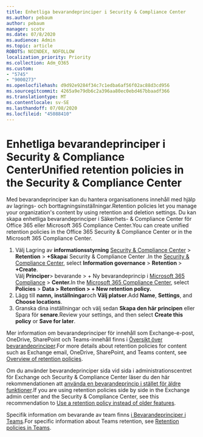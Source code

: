 ```yaml
---
title: Enhetliga bevarandeprinciper i Security & Compliance Center
ms.author: pebaum
author: pebaum
manager: scotv
ms.date: 07/8/2020
ms.audience: Admin
ms.topic: article
ROBOTS: NOINDEX, NOFOLLOW
localization_priority: Priority
ms.collection: Adm_O365
ms.custom:
- "5745"
- "9000273"
ms.openlocfilehash: d9d92e9284f34c7c1edba6af56f02ac88d3cd956
ms.sourcegitcommit: 4265a9e79db6c2a396aa80ec0ebd467bbaadf366
ms.translationtype: MT
ms.contentlocale: sv-SE
ms.lasthandoff: 07/08/2020
ms.locfileid: "45088410"
---
```

# <a name="unified-retention-policies-in-the-security--compliance-center"></a><span data-ttu-id="70025-102">Enhetliga bevarandeprinciper i Security & Compliance Center</span><span class="sxs-lookup"><span data-stu-id="70025-102">Unified retention policies in the Security & Compliance Center</span></span>

<span data-ttu-id="70025-103">Med bevarandeprinciper kan du hantera organisationens innehåll med hjälp av lagrings- och borttagningsinställningar.</span><span class="sxs-lookup"><span data-stu-id="70025-103">Retention policies let you manage your organization's content by using retention and deletion settings.</span></span> <span data-ttu-id="70025-104">Du kan skapa enhetliga bevarandeprinciper i Säkerhets- & Compliance Center för Office 365 eller Microsoft 365 Compliance Center.</span><span class="sxs-lookup"><span data-stu-id="70025-104">You can create unified retention policies in the Office 365 Security & Compliance Center or in the Microsoft 365 Compliance Center.</span></span> 

1. <span data-ttu-id="70025-105">Välj Lagring av **informationsstyrning** [Security & Compliance Center](https://go.microsoft.com/fwlink/p/?linkid=2077143)  >  **Retention**  >  **+Skapa**i Security & Compliance Center .</span><span class="sxs-lookup"><span data-stu-id="70025-105">In the [Security & Compliance Center](https://go.microsoft.com/fwlink/p/?linkid=2077143), select **Information governance** > **Retention** > **+Create**.</span></span> <br/>
    <span data-ttu-id="70025-106">Välj **Principer**> bevarande > + Ny bevarandeprincip i [Microsoft 365 Compliance](https://go.microsoft.com/fwlink/p/?linkid=2077149)  >  **Center.**</span><span class="sxs-lookup"><span data-stu-id="70025-106">In the [Microsoft 365 Compliance Center](https://go.microsoft.com/fwlink/p/?linkid=2077149), select **Policies** > **Data > Retention > + New retention policy.**</span></span>
2. <span data-ttu-id="70025-107">Lägg till **namn,** **inställningar**och **Välj platser**.</span><span class="sxs-lookup"><span data-stu-id="70025-107">Add **Name**, **Settings**, and **Choose locations**.</span></span>
3. <span data-ttu-id="70025-108">Granska dina inställningar och välj sedan **Skapa den här principen** eller Spara för **senare**.</span><span class="sxs-lookup"><span data-stu-id="70025-108">Review your settings, and then select **Create this policy** or **Save for later**.</span></span>  
      
<span data-ttu-id="70025-109">Mer information om bevarandeprinciper för innehåll som Exchange-e-post, OneDrive, SharePoint och Teams-innehåll finns i [Översikt över bevarandeprinciper](https://go.microsoft.com/fwlink/?linkid=2127785).</span><span class="sxs-lookup"><span data-stu-id="70025-109">For more details about retention policies for content such as Exchange email, OneDrive, SharePoint, and Teams content, see [Overview of retention policies](https://go.microsoft.com/fwlink/?linkid=2127785).</span></span>  
    
<span data-ttu-id="70025-110">Om du använder bevarandeprinciper sida vid sida i administrationscentret för Exchange och Security & Compliance Center läser du den här rekommendationen att [använda en bevarandeprincip i stället för äldre funktioner](https://docs.microsoft.com/microsoft-365/compliance/retention-policies?view=o365-worldwide#use-a-retention-policy-instead-of-older-features).</span><span class="sxs-lookup"><span data-stu-id="70025-110">If you are using retention policies side by side in the Exchange admin center and the Security & Compliance Center, see this recommendation to [Use a retention policy instead of older features](https://docs.microsoft.com/microsoft-365/compliance/retention-policies?view=o365-worldwide#use-a-retention-policy-instead-of-older-features).</span></span>  
    
<span data-ttu-id="70025-111">Specifik information om bevarande av team finns [i Bevarandeprinciper i Teams](https://docs.microsoft.com/microsoftteams/retention-policies).</span><span class="sxs-lookup"><span data-stu-id="70025-111">For specific information about Teams retention, see [Retention policies in Teams](https://docs.microsoft.com/microsoftteams/retention-policies).</span></span>